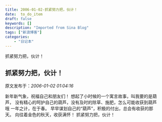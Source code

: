 ```yaml
---
title: 2006-01-02-抓紧努力把，伙计！
date:  to_do_item
draft: false
keywords: []
description: "Imported from Sina Blog"
tags: ["新浪博客"]
categories: 
    - "日记本"
---
```

抓紧努力把，伙计！
## 抓紧努力把，伙计！

 原文发布于：*2006-01-02 01:04:16*

新年新气象，祝福自己和朋友们！
想起了小时候的一个寓言故事，叫我要的是葫芦， 没有精心的呵护自己的葫芦，没有及时的除草、施肥，怎么可能收获到葫芦哦 一年之计，在于春。
早早谋划自己的“葫芦”，积极的付出，总会有收获的那天。 向往着金色的秋天，收获满怀！ 抓紧努力把，伙计！


